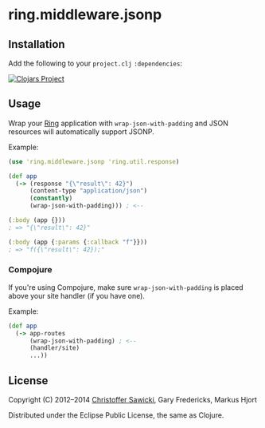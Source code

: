 # ring.middleware.jsonp

## Installation

Add the following to your `project.clj` `:dependencies`:

[![Clojars Project](http://clojars.org/ring.middleware.jsonp/latest-version.svg)](http://clojars.org/ring.middleware.jsonp)

## Usage

Wrap your [Ring][] application with `wrap-json-with-padding` and
JSON resources will automatically support JSONP.

Example:

```clojure
(use 'ring.middleware.jsonp 'ring.util.response)

(def app
  (-> (response "{\"result\": 42}")
      (content-type "application/json")
      (constantly)
      (wrap-json-with-padding))) ; <--

(:body (app {}))
; => "{\"result\": 42}"

(:body (app {:params {:callback "f"}}))
; => "f({\"result\": 42});"
```

### Compojure

If you're using Compojure, make sure `wrap-json-with-padding` is placed above your site handler (if you have one).

Example:

```clojure
(def app
  (-> app-routes
      (wrap-json-with-padding) ; <--
      (handler/site)
      ...))
```

## License

Copyright (C) 2012–2014
[Christoffer Sawicki](mailto:christoffer.sawicki@gmail.com),
Gary Fredericks,
Markus Hjort

Distributed under the Eclipse Public License, the same as Clojure.

[Ring]: https://github.com/ring-clojure/ring
